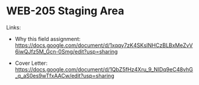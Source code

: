 # WEB-205 Staging Area

Links:
 - Why this field assignment: https://docs.google.com/document/d/1xqqy7zK4SKsINHCzBLBxMeZvV6iwQJfz5M_Gcn-0Smg/edit?usp=sharing

 - Cover Letter: https://docs.google.com/document/d/1QbZ5fHz4Xru_9_NIDq9eC48vhG_q_aS0es9wTfxAACw/edit?usp=sharing
